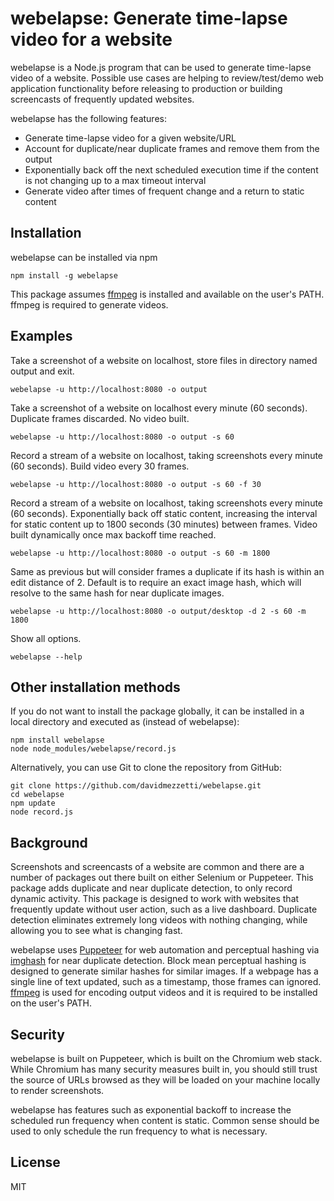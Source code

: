 webelapse: Generate time-lapse video for a website
======

webelapse is a Node.js program that can be used to generate time-lapse video of a website. Possible use cases are helping to review/test/demo web application functionality before releasing to production or building screencasts of frequently updated websites.

webelapse has the following features:
 - Generate time-lapse video for a given website/URL
 - Account for duplicate/near duplicate frames and remove them from the output
 - Exponentially back off the next scheduled execution time if the content is not changing up to a max timeout interval
 - Generate video after times of frequent change and a return to static content

## Installation
webelapse can be installed via npm

    npm install -g webelapse

This package assumes [ffmpeg](https://www.ffmpeg.org/) is installed and available on the user's PATH. ffmpeg is required to generate videos.

## Examples
Take a screenshot of a website on localhost, store files in directory named output and exit.

    webelapse -u http://localhost:8080 -o output

Take a screenshot of a website on localhost every minute (60 seconds). Duplicate frames discarded. No video built.

    webelapse -u http://localhost:8080 -o output -s 60

Record a stream of a website on localhost, taking screenshots every minute (60 seconds). Build video every 30 frames.
 
    webelapse -u http://localhost:8080 -o output -s 60 -f 30

Record a stream of a website on localhost, taking screenshots every minute (60 seconds). Exponentially back off static content, increasing the interval for static content up to 1800 seconds (30 minutes) between frames. Video built dynamically once max backoff time reached.

    webelapse -u http://localhost:8080 -o output -s 60 -m 1800

Same as previous but will consider frames a duplicate if its hash is within an edit distance of 2. Default is to require an exact image hash, which will resolve to the same hash for near duplicate images.

    webelapse -u http://localhost:8080 -o output/desktop -d 2 -s 60 -m 1800

Show all options.

    webelapse --help

## Other installation methods

If you do not want to install the package globally, it can be installed in a local directory and executed as (instead of webelapse):

    npm install webelapse
    node node_modules/webelapse/record.js

Alternatively, you can use Git to clone the repository from GitHub:

    git clone https://github.com/davidmezzetti/webelapse.git
    cd webelapse
    npm update
    node record.js

## Background

Screenshots and screencasts of a website are common and there are a number of packages out there built on either Selenium or Puppeteer. This package adds duplicate and near duplicate detection, to only record dynamic activity. This package is designed to work with websites that frequently update without user action, such as a live dashboard. Duplicate detection eliminates extremely long videos with nothing changing, while allowing you to see what is changing fast.

webelapse uses [Puppeteer](https://www.npmjs.com/package/puppeteer) for web automation and perceptual hashing via [imghash](https://www.npmjs.com/package/imghash) for near duplicate detection. Block mean perceptual hashing is designed to generate similar hashes for similar images. If a webpage has a single line of text updated, such as a timestamp, those frames can ignored. [ffmpeg](https://www.ffmpeg.org/) is used for encoding output videos and it is required to be installed on the user's PATH.

## Security

webelapse is built on Puppeteer, which is built on the Chromium web stack. While Chromium has many security measures built in, you should still trust the source of URLs browsed as they will be loaded on your machine locally to render screenshots.

webelapse has features such as exponential backoff to increase the scheduled run frequency when content is static. Common sense should be used to only schedule the run frequency to what is necessary.

## License
MIT